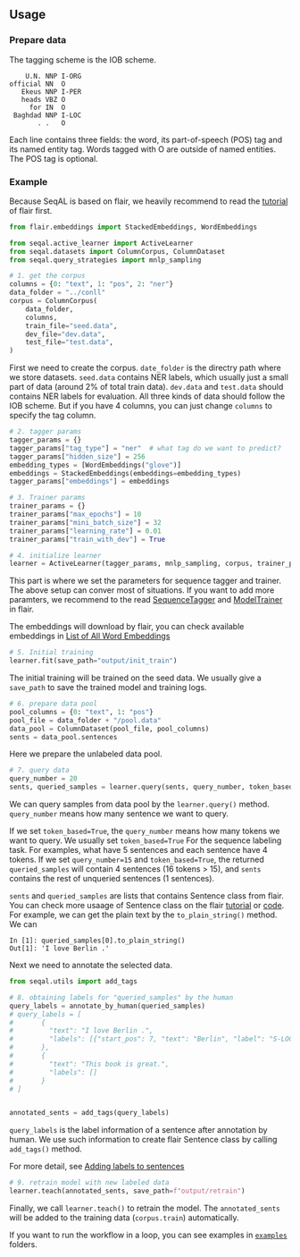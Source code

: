 ## Usage

### Prepare data

The tagging scheme is the IOB scheme.

```
    U.N. NNP I-ORG
official NN  O
   Ekeus NNP I-PER
   heads VBZ O
     for IN  O
 Baghdad NNP I-LOC
       . .   O
```

Each line contains three fields: the word, its part-of-speech (POS) tag and its named entity tag. Words tagged with O are outside of named entities. The POS tag is optional. 

### Example

Because SeqAL is based on flair, we heavily recommend to read the [tutorial](https://github.com/flairNLP/flair/blob/5c4231b30865bf4426ba8076eb91492d329c8a9b/resources/docs/TUTORIAL_1_BASICS.md) of flair first. 

```python
from flair.embeddings import StackedEmbeddings, WordEmbeddings

from seqal.active_learner import ActiveLearner
from seqal.datasets import ColumnCorpus, ColumnDataset
from seqal.query_strategies import mnlp_sampling

# 1. get the corpus
columns = {0: "text", 1: "pos", 2: "ner"}
data_folder = "../conll"
corpus = ColumnCorpus(
    data_folder,
    columns,
    train_file="seed.data",
    dev_file="dev.data",
    test_file="test.data",
)
```

First we need to create the corpus. `date_folder` is the directry path where we store datasets. `seed.data` contains NER labels, which usually just a small part of data (around 2% of total train data). `dev.data` and `test.data` should contains NER labels for evaluation. All three kinds of data should follow the IOB scheme. But if you have 4 columns, you can just change `columns` to specify the tag column.


```python
# 2. tagger params
tagger_params = {}
tagger_params["tag_type"] = "ner"  # what tag do we want to predict?
tagger_params["hidden_size"] = 256
embedding_types = [WordEmbeddings("glove")]
embeddings = StackedEmbeddings(embeddings=embedding_types)
tagger_params["embeddings"] = embeddings

# 3. Trainer params
trainer_params = {}
trainer_params["max_epochs"] = 10
trainer_params["mini_batch_size"] = 32
trainer_params["learning_rate"] = 0.01
trainer_params["train_with_dev"] = True

# 4. initialize learner
learner = ActiveLearner(tagger_params, mnlp_sampling, corpus, trainer_params)
```

This part is where we set the parameters for sequence tagger and trainer. The above setup can conver most of situations. If you want to add more paramters, we recommend to the read [SequenceTagger](https://github.com/flairNLP/flair/blob/master/flair/models/sequence_tagger_model.py#L68) and [ModelTrainer](https://github.com/flairNLP/flair/blob/master/flair/trainers/trainer.py#L42) in flair.

The embeddings will download by flair, you can check available embeddings in [List of All Word Embeddings](https://github.com/flairNLP/flair/blob/master/resources/docs/TUTORIAL_4_ELMO_BERT_FLAIR_EMBEDDING.md)

```python
# 5. Initial training
learner.fit(save_path="output/init_train")
```

The initial training will be trained on the seed data. We usually give a `save_path` to save the trained model and training logs.

```python
# 6. prepare data pool
pool_columns = {0: "text", 1: "pos"}
pool_file = data_folder + "/pool.data"
data_pool = ColumnDataset(pool_file, pool_columns)
sents = data_pool.sentences
```
Here we prepare the unlabeled data pool.

```python
# 7. query data
query_number = 20
sents, queried_samples = learner.query(sents, query_number, token_based=True)
```

We can query samples from data pool by the `learner.query()` method. `query_number` means how many sentence we want to query. 

If we set `token_based=True`, the `query_number` means how many tokens we want to query. We usually set `token_based=True` For the sequence labeling task. For examples, what have 5 sentences and each sentence have 4 tokens. If we set `query_number=15` and `token_based=True`, the returned `queried_samples` will contain 4 sentences (16 tokens > 15), and `sents` contains the rest of unqueried sentences (1 sentences).


`sents` and `queried_samples` are lists that contains Sentence class from flair. You can check more usaage of Sentence class on the flair [tutorial](https://github.com/flairNLP/flair/blob/master/resources/docs/HUNFLAIR_TUTORIAL_1_TAGGING.md) or [code]((https://github.com/flairNLP/flair/blob/c1e30faa63/flair/data.py#L621)). For example, we can get the plain text by the `to_plain_string()` method. We can 

```
In [1]: queried_samples[0].to_plain_string()
Out[1]: 'I love Berlin .'
```

Next we need to annotate the selected data.

```python
from seqal.utils import add_tags

# 8. obtaining labels for "queried_samples" by the human
query_labels = annotate_by_human(queried_samples)
# query_labels = [
#       {
#         "text": "I love Berlin .",
#         "labels": [{"start_pos": 7, "text": "Berlin", "label": "S-LOC"}]
#       },
#       {
#         "text": "This book is great.",
#         "labels": []
#       }
# ]


annotated_sents = add_tags(query_labels)
```
`query_labels` is the label information of a sentence after annotation by human. We use such information to create flair Sentence class by calling `add_tags()` method.

For more detail, see [Adding labels to sentences](https://github.com/flairNLP/flair/blob/master/resources/docs/TUTORIAL_1_BASICS.md#adding-labels-to-sentences)


```python
# 9. retrain model with new labeled data
learner.teach(annotated_sents, save_path=f"output/retrain")
```

Finally, we call `learner.teach()` to retrain the model. The `annotated_sents` will be added to the training data (`corpus.train`) automatically.

If you want to run the workflow in a loop, you can see examples in [`examples`](https://github.com/tech-sketch/SeqAL/tree/main/examples) folders.
